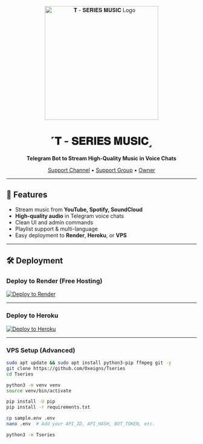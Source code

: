 <p align="center">
  <img src="https://files.catbox.moe/eehxb4.jpg" alt="𝐓 - 𝐒𝐄𝐑𝐈𝐄𝐒 𝐌𝐔𝐒𝐈𝐂 Logo" width="300px">
</p>

<h1 align="center">˹𝐓 - 𝐒𝐄𝐑𝐈𝐄𝐒 𝐌𝐔𝐒𝐈𝐂˼</h1>

<p align="center"><b>Telegram Bot to Stream High-Quality Music in Voice Chats</b></p>

<p align="center">
  <a href="https://t.me/Botsyard">Support Channel</a> •
  <a href="https://t.me/Botsyard">Support Group</a> •
  <a href="https://t.me/WTF_WhyMeeh">Owner</a>
</p>

---

## 🚀 Features

- Stream music from **YouTube, Spotify, SoundCloud**
- **High-quality audio** in Telegram voice chats
- Clean UI and admin commands
- Playlist support & multi-language
- Easy deployment to **Render**, **Heroku**, or **VPS**

---

## 🛠️ Deployment

### Deploy to Render (Free Hosting)

[![Deploy to Render](https://render.com/images/deploy-to-render-button.svg)](https://render.com/deploy?repo=https://github.com/Oxeigns/Tseries)

---

### Deploy to Heroku

[![Deploy to Heroku](https://img.shields.io/badge/Deploy%20to%20Heroku-purple?style=for-the-badge&logo=heroku)](https://dashboard.heroku.com/new?template=https://github.com/Oxeigns/Tseries)

---

### VPS Setup (Advanced)

```bash
sudo apt update && sudo apt install python3-pip ffmpeg git -y
git clone https://github.com/Oxeigns/Tseries
cd Tseries

python3 -m venv venv
source venv/bin/activate

pip install -U pip
pip install -r requirements.txt

cp sample.env .env
nano .env  # Add your API_ID, API_HASH, BOT_TOKEN, etc.

python3 -m Tseries
